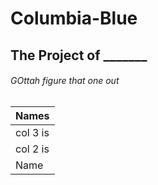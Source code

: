 # Columbia-Blue
## The Project of _______
###### GOttah figure that one out



| Names         | 
| ------------- |
| col 3 is      |
| col 2 is      |
| Name          |
